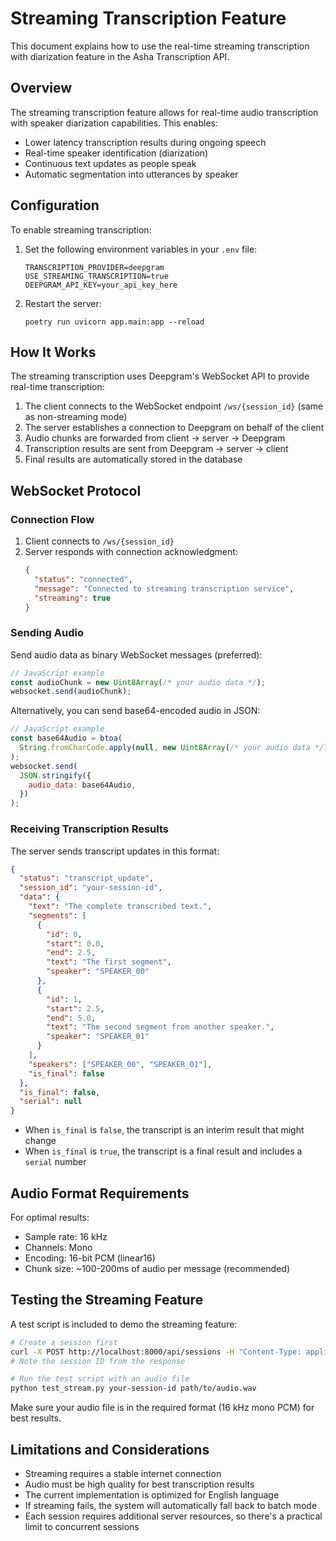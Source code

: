 # Streaming Transcription Feature

This document explains how to use the real-time streaming transcription with diarization feature in the Asha Transcription API.

## Overview

The streaming transcription feature allows for real-time audio transcription with speaker diarization capabilities. This enables:

- Lower latency transcription results during ongoing speech
- Real-time speaker identification (diarization)
- Continuous text updates as people speak
- Automatic segmentation into utterances by speaker

## Configuration

To enable streaming transcription:

1. Set the following environment variables in your `.env` file:

   ```
   TRANSCRIPTION_PROVIDER=deepgram
   USE_STREAMING_TRANSCRIPTION=true
   DEEPGRAM_API_KEY=your_api_key_here
   ```

2. Restart the server:
   ```
   poetry run uvicorn app.main:app --reload
   ```

## How It Works

The streaming transcription uses Deepgram's WebSocket API to provide real-time transcription:

1. The client connects to the WebSocket endpoint `/ws/{session_id}` (same as non-streaming mode)
2. The server establishes a connection to Deepgram on behalf of the client
3. Audio chunks are forwarded from client → server → Deepgram
4. Transcription results are sent from Deepgram → server → client
5. Final results are automatically stored in the database

## WebSocket Protocol

### Connection Flow

1. Client connects to `/ws/{session_id}`
2. Server responds with connection acknowledgment:
   ```json
   {
     "status": "connected",
     "message": "Connected to streaming transcription service",
     "streaming": true
   }
   ```

### Sending Audio

Send audio data as binary WebSocket messages (preferred):

```javascript
// JavaScript example
const audioChunk = new Uint8Array(/* your audio data */);
websocket.send(audioChunk);
```

Alternatively, you can send base64-encoded audio in JSON:

```javascript
// JavaScript example
const base64Audio = btoa(
  String.fromCharCode.apply(null, new Uint8Array(/* your audio data */))
);
websocket.send(
  JSON.stringify({
    audio_data: base64Audio,
  })
);
```

### Receiving Transcription Results

The server sends transcript updates in this format:

```json
{
  "status": "transcript_update",
  "session_id": "your-session-id",
  "data": {
    "text": "The complete transcribed text.",
    "segments": [
      {
        "id": 0,
        "start": 0.0,
        "end": 2.5,
        "text": "The first segment",
        "speaker": "SPEAKER_00"
      },
      {
        "id": 1,
        "start": 2.5,
        "end": 5.0,
        "text": "The second segment from another speaker.",
        "speaker": "SPEAKER_01"
      }
    ],
    "speakers": ["SPEAKER_00", "SPEAKER_01"],
    "is_final": false
  },
  "is_final": false,
  "serial": null
}
```

- When `is_final` is `false`, the transcript is an interim result that might change
- When `is_final` is `true`, the transcript is a final result and includes a `serial` number

## Audio Format Requirements

For optimal results:

- Sample rate: 16 kHz
- Channels: Mono
- Encoding: 16-bit PCM (linear16)
- Chunk size: ~100-200ms of audio per message (recommended)

## Testing the Streaming Feature

A test script is included to demo the streaming feature:

```bash
# Create a session first
curl -X POST http://localhost:8000/api/sessions -H "Content-Type: application/json" -d '{"name":"Test Session"}'
# Note the session ID from the response

# Run the test script with an audio file
python test_stream.py your-session-id path/to/audio.wav
```

Make sure your audio file is in the required format (16 kHz mono PCM) for best results.

## Limitations and Considerations

- Streaming requires a stable internet connection
- Audio must be high quality for best transcription results
- The current implementation is optimized for English language
- If streaming fails, the system will automatically fall back to batch mode
- Each session requires additional server resources, so there's a practical limit to concurrent sessions
